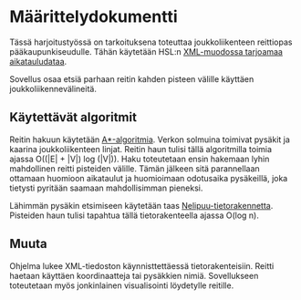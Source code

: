 # Määrittelydokumentti

Tässä harjoitustyössä on tarkoituksena toteuttaa joukkoliikenteen reittiopas pääkaupunkiseudulle. Tähän käytetään HSL:n [XML-muodossa tarjoamaa aikatauludataa](http://developer.reittiopas.fi/pages/en/kalkati.net-xml-database-dump.php).

Sovellus osaa etsiä parhaan reitin kahden pisteen välille käyttäen joukkoliikennevälineitä.

## Käytettävät algoritmit
Reitin hakuun käytetään [A*-algoritmia](http://en.wikipedia.org/wiki/A*_search_algorithm). 
Verkon solmuina toimivat pysäkit ja kaarina joukkoliikenteen linjat.
Reitin haun tulisi tällä algoritmilla toimia ajassa O((|E| + |V|) log (|V|)). Haku toteutetaan ensin hakemaan lyhin mahdollinen reitti pisteiden välille. Tämän jälkeen sitä parannellaan ottamaan huomioon aikataulut ja huomioimaan odotusaika pysäkeillä, joka tietysti pyritään saamaan mahdollisimman pieneksi.

Lähimmän pysäkin etsimiseen käytetään taas [Nelipuu-tietorakennetta](http://en.wikipedia.org/wiki/Quadtree). Pisteiden haun tulisi tapahtua tällä tietorakenteella ajassa O(log n).

## Muuta
Ohjelma lukee XML-tiedoston käynnisttettäessä tietorakenteisiin. Reitti haetaan käyttäen koordinaatteja tai pysäkkien nimiä.
Sovellukseen toteutetaan myös jonkinlainen visualisointi löydetylle reitille.
